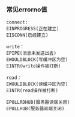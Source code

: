 ### 常见errorno值

```
connect:
EINPROGRESS(正在建立)
EISCONN(已经建立)
```

```
write：
EPIPE(消息未发送出去)
EWOULDBLOCK(写缓冲区为空)
EINTR(write操作被打断)
```

```
read：
EWOULDBLOCK(读缓冲区为空)
EINTR(read操作被打断)
```

```
EPOLLRDHUB(服务器读端关闭)
EPOLLHUB(服务器双端关闭)
```

